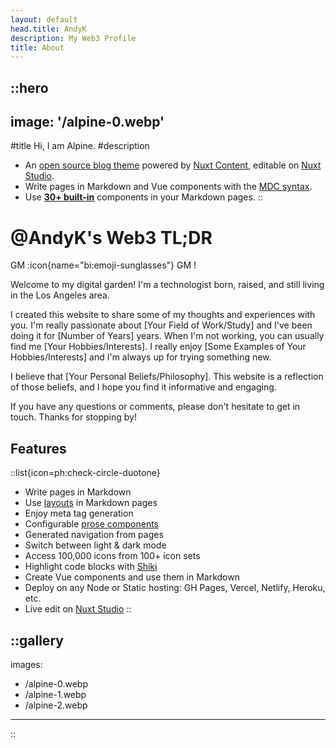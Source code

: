 ```yaml
---
layout: default
head.title: AndyK
description: My Web3 Profile 
title: About
---
```


::hero
---
image: '/alpine-0.webp'
---
#title
Hi, I am Alpine.
#description
- An [open source blog theme](https://github.com/nuxt-themes/alpine) powered by [Nuxt Content](https://content.nuxtjs.org), editable on [Nuxt Studio](https://studio.nuxt.com).
- Write pages in Markdown and Vue components with the [MDC syntax](https://content.nuxtjs.org/guide/writing/mdc).
- Use [**30+ built-in**](https://elements.nuxt.space) components in your Markdown pages.
::


# @AndyK's Web3 TL;DR

GM :icon{name="bi:emoji-sunglasses"} GM !
 

Welcome to my digital garden! I'm a technologist born, raised, and still living in the Los Angeles area.

I created this website to share some of my thoughts and experiences with you. I'm really passionate about [Your Field of Work/Study] and I've been doing it for [Number of Years] years. When I'm not working, you can usually find me [Your Hobbies/Interests]. I really enjoy [Some Examples of Your Hobbies/Interests] and I'm always up for trying something new.

I believe that [Your Personal Beliefs/Philosophy]. This website is a reflection of those beliefs, and I hope you find it informative and engaging.

If you have any questions or comments, please don't hesitate to get in touch. Thanks for stopping by!


## Features

::list{icon=ph:check-circle-duotone}
- Write pages in Markdown
- Use [layouts](https://nuxt.com/docs/guide/directory-structure/layouts) in Markdown pages
- Enjoy meta tag generation
- Configurable [prose components](https://typography.nuxt.space)
- Generated navigation from pages
- Switch between light & dark mode
- Access 100,000 icons from 100+ icon sets
- Highlight code blocks with [Shiki](https://shiki.matsu.io)
- Create Vue components and use them in Markdown
- Deploy on any Node or Static hosting: GH Pages, Vercel, Netlify, Heroku, etc.
- Live edit on [Nuxt Studio](https://nuxt.studio)
::


::gallery
---
images:
  - /alpine-0.webp
  - /alpine-1.webp
  - /alpine-2.webp
---
::

